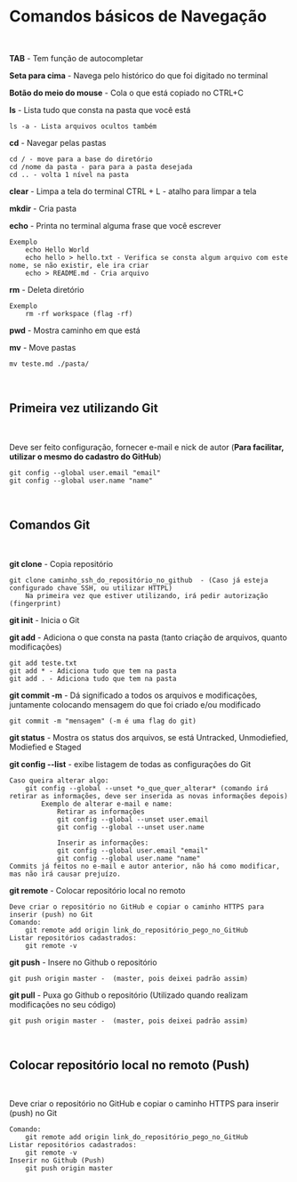 # **Comandos básicos de Navegação** 

&nbsp;

**TAB** - Tem função de autocompletar

**Seta para cima** - Navega pelo histórico do que foi digitado no terminal

**Botão do meio do mouse** - Cola o que está copiado no CTRL+C

**ls** - Lista tudo que consta na pasta que você está

    ls -a - Lista arquivos ocultos também

**cd** - Navegar pelas pastas

    cd / - move para a base do diretório
    cd /nome da pasta - para para a pasta desejada
    cd .. - volta 1 nível na pasta
    
**clear** - Limpa a tela do terminal 
    CTRL + L - atalho para limpar a tela

**mkdir** - Cria pasta

**echo** - Printa no terminal alguma frase que você escrever

    Exemplo
        echo Hello World
        echo hello > hello.txt - Verifica se consta algum arquivo com este nome, se não existir, ele ira criar
        echo > README.md - Cria arquivo

**rm** - Deleta diretório

    Exemplo
        rm -rf workspace (flag -rf)

**pwd** - Mostra caminho em que está

**mv** - Move pastas

    mv teste.md ./pasta/

&nbsp;

## **Primeira vez utilizando Git**

&nbsp;

Deve ser feito configuração, fornecer e-mail e nick de autor (**Para facilitar, utilizar o mesmo do cadastro do GitHub**)

    git config --global user.email "email"
    git config --global user.name "name" 

&nbsp;

## **Comandos Git**

&nbsp;

**git clone** - Copia repositório

    git clone caminho_ssh_do_repositório_no_github  - (Caso já esteja configurado chave SSH, ou utilizar HTTPL)
        Na primeira vez que estiver utilizando, irá pedir autorização (fingerprint)

**git init** - Inicia o Git

**git add** - Adiciona o que consta na pasta (tanto criação de arquivos, quanto modificações)

    git add teste.txt
    git add * - Adiciona tudo que tem na pasta
    git add . - Adiciona tudo que tem na pasta

**git commit -m** - Dá significado a todos os arquivos e modificações, juntamente colocando mensagem do que foi criado e/ou modificado

    git commit -m "mensagem" (-m é uma flag do git)

**git status** - Mostra os status dos arquivos, se está Untracked, Unmodiefied, Modiefied e Staged

**git config --list** - exibe listagem de todas as configurações do Git

    Caso queira alterar algo:
        git config --global --unset *o_que_quer_alterar* (comando irá retirar as informações, deve ser inserida as novas informações depois)    
            Exemplo de alterar e-mail e name:
                Retirar as informações
                git config --global --unset user.email
                git config --global --unset user.name

                Inserir as informações:
                git config --global user.email "email"
                git config --global user.name "name"
    Commits já feitos no e-mail e autor anterior, não há como modificar, mas não irá causar prejuízo.

**git remote** - Colocar repositório local no remoto

    Deve criar o repositório no GitHub e copiar o caminho HTTPS para inserir (push) no Git
    Comando:
        git remote add origin link_do_repositório_pego_no_GitHub
    Listar repositórios cadastrados:
        git remote -v

**git push** - Insere no Github o repositório 

    git push origin master -  (master, pois deixei padrão assim)

**git pull** - Puxa go Github o repositório (Utilizado quando realizam modificações no seu código)

    git push origin master -  (master, pois deixei padrão assim)

&nbsp;

## **Colocar repositório local no remoto (Push)**

&nbsp;

Deve criar o repositório no GitHub e copiar o caminho HTTPS para inserir (push) no Git

    Comando:
        git remote add origin link_do_repositório_pego_no_GitHub
    Listar repositórios cadastrados:
        git remote -v
    Inserir no Github (Push)
        git push origin master